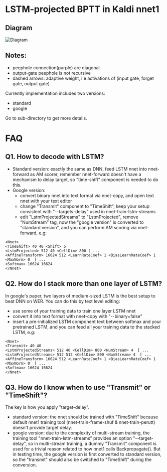 # LSTM-projected BPTT in Kaldi nnet1
## Diagram
![Diagram](https://raw.githubusercontent.com/dophist/kaldi-lstm/master/misc/LSTM_DIAG_EQUATION.jpg)

## Notes:  
* peephole connection(purple) are diagonal
* output-gate peephole is not recursive
* dashed arrows: adaptive weight, i.e activations of (input gate, forget gate, output gate)

Currently implementation includes two versions:
* standard
* google

Go to sub-directory to get more details.

# FAQ
## Q1. How to decode with LSTM?
* Standard version: exactly the same as DNN, feed LSTM nnet into nnet-forward as AM scorer, remember nnet-forward doesn't have a mechanism to delay target, so "time-shift" component is needed to do this.
* Google version: 
	- convert binary nnet into text format via nnet-copy, and open text nnet with your text editor
	- change "Transmit" component to "TimeShift", keep your <Shift> setup consistent with "--targets-delay" used in nnet-train-lstm-streams
	- edit "LstmProjectedStreams" to "LstmProjected", remove "NumStream" tag, now the "google version" is converted to "standard version", and you can perform AM scoring via nnet-forward, e.g:
```
<Nnet>
<TimeShift> 40 40 <Shift> 5
<LstmProjected> 512 40 <CellDim> 800 [ ...
<AffineTransform> 16624 512 <LearnRateCoef> 1 <BiasLearnRateCoef> 1 <MaxNorm> 0  [ ...
<Softmax> 16624 16624
</Nnet>
```

## Q2. How do I stack more than one layer of LSTM?
In google's paper, two layers of medium-sized LSTM is the best setup to beat DNN on WER. You can do this by text level editing:
* use some of your training data to train one layer LSTM nnet
* convert it into text format with nnet-copy with "--binary=false"
* insert a pre-initialized LSTM component text between softmax and your pretrained LSTM, and you can feed all your training data to the stacked LSTM, e.g:
```
<Nnet>
<Transmit> 40 40
<LstmProjectedStreams> 512 40 <CellDim> 800 <NumStream> 4  [ ...
<LstmProjectedStreams> 512 512 <CellDim> 800 <NumStream> 4  [ ...
<AffineTransform> 16624 512 <LearnRateCoef> 1 <BiasLearnRateCoef> 1 <MaxNorm> 0  [ ...
<Softmax> 16624 16624
</Nnet>
```
## Q3. How do I know when to use "Transmit" or "TimeShift"?
The key is how you apply "target-delay".  
* standard version: the nnet should be trained with "TimeShift" because default nnet1 training tool (nnet-train-frame-shuf & nnet-train-perutt) doesn't provide target delay. 
* google version: due to the complexity of multi-stream training, the training tool "nnet-train-lstm-streams" provides an option "--target-delay", so in multi-stream training, a dummy "Transmit" component is used for a trivial reason related to how nnet1 calls Backpropagate(). But in testing time, the google version is first converted to standard version, so the "transmit" should also be switched to "TimeShift" during the conversion.
